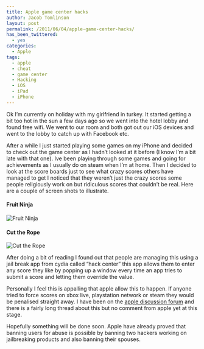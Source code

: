 ```yaml
---
title: Apple game center hacks
author: Jacob Tomlinson
layout: post
permalink: /2011/06/04/apple-game-center-hacks/
has_been_twittered:
  - yes
categories:
  - Apple
tags:
  - apple
  - cheat
  - game center
  - Hacking
  - iOS
  - iPad
  - iPhone
---
```

Ok I&#8217;m currently on holiday with my girlfriend in turkey. It started getting a bit too hot in the sun a few days ago so we went into the hotel lobby and found free wifi. We went to our room and both got out our iOS devices and went to the lobby to catch up with Facebook etc.

After a while I just started playing some games on my iPhone and decided to check out the game center as I hadn&#8217;t looked at it before (I know I&#8217;m a bit late with that one). Ive been playing through some games and going for achievements as I usually do on steam when I&#8217;m at home. Then I decided to look at the score boards just to see what crazy scores others have managed to get I noticed that they weren&#8217;t just the crazy scores some people religiously work on but ridiculous scores that couldn&#8217;t be real. Here are a couple of screen shots to illustrate.

#### Fruit Ninja
![Fruit Ninja](http://i.imgur.com/a9kg0Rf.png)

#### Cut the Rope
![Cut the Rope](http://i.imgur.com/RmsFLft.png)

After doing a bit of reading I found out that people are managing this using a jail break app from cydia called &#8220;hack center&#8221; this app allows them to enter any score they like by popping up a window every time an app tries to submit a score and letting them override the value.

Personally I feel this is appalling that apple allow this to happen. If anyone tried to force scores on xbox live, playstation network or steam they would be penalised straight away. I have been on the [apple discussion forum][3] and there is a fairly long thread about this but no comment from apple yet at this stage.

Hopefully something will be done soon. Apple have already proved that banning users for abuse is possible by banning two hackers working on jailbreaking products and also banning their spouses.

 [1]: http://www.jacobtomlinson.co.uk/wp-content/uploads/2011/06/20110604-202225.jpg
 [2]: http://www.jacobtomlinson.co.uk/wp-content/uploads/2011/06/20110604-202241.jpg
 [3]: https://discussions.apple.com/message/13139147?messageID=13139147
